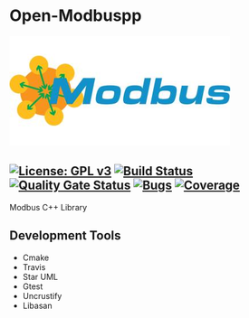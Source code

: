 # Open-Modbuspp

[![Modbus-Logo](./docs/pics/modbus_logo.jpg)](./docs/pics/modbus_logo.jpg)

[![License: GPL v3](https://img.shields.io/badge/License-GPL%20v3-blue.svg)](http://www.gnu.org/licenses/gpl-3.0)
[![Build Status](https://travis-ci.org/enesoztrk/Open-Modbuspp.svg?branch=develop)](https://travis-ci.org/enesoztrk/Open-Modbuspp)
[![Quality Gate Status](https://sonarcloud.io/api/project_badges/measure?branch=develop&project=enesoztrk_Open-Modbuspp&metric=alert_status)](https://sonarcloud.io/dashboard?id=enesoztrk_Open-Modbuspp&branch=develop)
[![Bugs](https://sonarcloud.io/api/project_badges/measure?branch=develop&project=enesoztrk_Open-Modbuspp&metric=bugs)](https://sonarcloud.io/dashboardid=enesoztrk_Open-Modbuspp&branch=develop)
[![Coverage](https://sonarcloud.io/api/project_badges/measure?branch=develop&project=enesoztrk_Open-Modbuspp&metric=coverage)](https://sonarcloud.io/dashboard?id=enesoztrk_Open-Modbuspp&branch=develop)
---

Modbus C++ Library


## Development Tools 

- Cmake
- Travis
- Star UML
- Gtest
- Uncrustify
- Libasan

